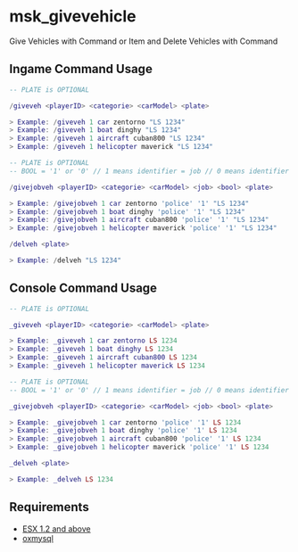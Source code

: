# msk_givevehicle
Give Vehicles with Command or Item and Delete Vehicles with Command

## Ingame Command Usage ##
```lua
-- PLATE is OPTIONAL

/giveveh <playerID> <categorie> <carModel> <plate>

> Example: /giveveh 1 car zentorno "LS 1234"
> Example: /giveveh 1 boat dinghy "LS 1234"
> Example: /giveveh 1 aircraft cuban800 "LS 1234"
> Example: /giveveh 1 helicopter maverick "LS 1234"
```
```lua
-- PLATE is OPTIONAL
-- BOOL = '1' or '0' // 1 means identifier = job // 0 means identifier = xPlayer.identifier

/givejobveh <playerID> <categorie> <carModel> <job> <bool> <plate>

> Example: /givejobveh 1 car zentorno 'police' '1' "LS 1234"
> Example: /givejobveh 1 boat dinghy 'police' '1' "LS 1234"
> Example: /givejobveh 1 aircraft cuban800 'police' '1' "LS 1234"
> Example: /givejobveh 1 helicopter maverick 'police' '1' "LS 1234"
```
```lua
/delveh <plate>

> Example: /delveh "LS 1234"
```

## Console Command Usage ##
```lua
-- PLATE is OPTIONAL

_giveveh <playerID> <categorie> <carModel> <plate>

> Example: _giveveh 1 car zentorno LS 1234
> Example: _giveveh 1 boat dinghy LS 1234
> Example: _giveveh 1 aircraft cuban800 LS 1234
> Example: _giveveh 1 helicopter maverick LS 1234
```
```lua
-- PLATE is OPTIONAL
-- BOOL = '1' or '0' // 1 means identifier = job // 0 means identifier = xPlayer.identifier

_givejobveh <playerID> <categorie> <carModel> <job> <bool> <plate>

> Example: _givejobveh 1 car zentorno 'police' '1' LS 1234
> Example: _givejobveh 1 boat dinghy 'police' '1' LS 1234
> Example: _givejobveh 1 aircraft cuban800 'police' '1' LS 1234
> Example: _givejobveh 1 helicopter maverick 'police' '1' LS 1234
```
```lua
_delveh <plate>

> Example: _delveh LS 1234
```
## Requirements ##
* [ESX 1.2 and above](https://github.com/esx-framework/esx_core)
* [oxmysql](https://github.com/overextended/oxmysql)

